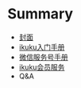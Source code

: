 # Summary

* [封面](README.md)
* [ikuku入门手册](101.md)
* [微信服务号手册](weixin.md)
* [ikuku会员服务](member.md)
* Q&A

